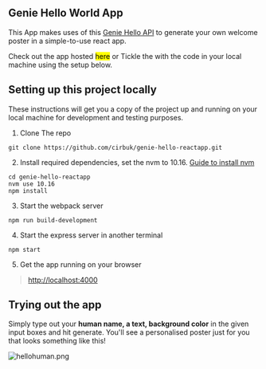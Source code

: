 ## Genie Hello World App

This App makes uses of this [Genie Hello API](https://docs.kubric.io/docs/say-hello-world) to generate your own welcome poster in a simple-to-use react app.

Check out the app hosted <mark>here</mark> or Tickle the with the code in your local machine using the setup below.

## Setting up this project locally

These instructions will get you a copy of the project up and running on your local machine for development and testing purposes.

1. Clone The repo

```
git clone https://github.com/cirbuk/genie-hello-reactapp.git
```

2. Install required dependencies, set the nvm to 10.16. [Guide to install nvm](https://github.com/nvm-sh/nvm#install-script)

```
cd genie-hello-reactapp
nvm use 10.16
npm install
```

3. Start the webpack server

```
npm run build-development
```

4. Start the express server in another terminal

```
npm start
```

5. Get the app running on your browser

> [http://localhost:4000](http://localhost:4000/)

## Trying out the app
Simply type out your **human name, a text, background color** in the given input boxes and hit generate. You'll see a personalised poster just for you that looks something like this!



![hellohuman.png](https://lh3.googleusercontent.com/2fPVVFkdOzc-PAImyCMB_MQuGhfPaitMQbIi8oE7xUlzZxM4bp3jOjrf8qlrlPWCYC5PdYrt7F7zBqb10PGjFHYl)
````
